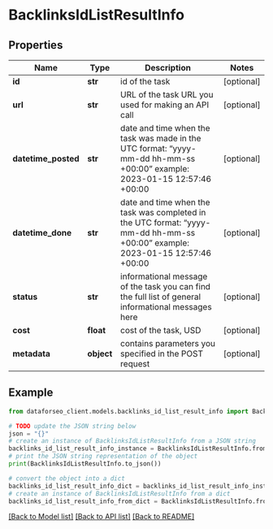 # BacklinksIdListResultInfo


## Properties

Name | Type | Description | Notes
------------ | ------------- | ------------- | -------------
**id** | **str** | id of the task | [optional] 
**url** | **str** | URL of the task URL you used for making an API call | [optional] 
**datetime_posted** | **str** | date and time when the task was made in the UTC format: “yyyy-mm-dd hh-mm-ss +00:00” example: 2023-01-15 12:57:46 +00:00 | [optional] 
**datetime_done** | **str** | date and time when the task was completed in the UTC format: “yyyy-mm-dd hh-mm-ss +00:00” example: 2023-01-15 12:57:46 +00:00 | [optional] 
**status** | **str** | informational message of the task you can find the full list of general informational messages here | [optional] 
**cost** | **float** | cost of the task, USD | [optional] 
**metadata** | **object** | contains parameters you specified in the POST request | [optional] 

## Example

```python
from dataforseo_client.models.backlinks_id_list_result_info import BacklinksIdListResultInfo

# TODO update the JSON string below
json = "{}"
# create an instance of BacklinksIdListResultInfo from a JSON string
backlinks_id_list_result_info_instance = BacklinksIdListResultInfo.from_json(json)
# print the JSON string representation of the object
print(BacklinksIdListResultInfo.to_json())

# convert the object into a dict
backlinks_id_list_result_info_dict = backlinks_id_list_result_info_instance.to_dict()
# create an instance of BacklinksIdListResultInfo from a dict
backlinks_id_list_result_info_from_dict = BacklinksIdListResultInfo.from_dict(backlinks_id_list_result_info_dict)
```
[[Back to Model list]](../README.md#documentation-for-models) [[Back to API list]](../README.md#documentation-for-api-endpoints) [[Back to README]](../README.md)


